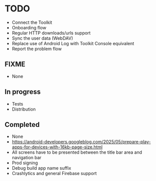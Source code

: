 # TODO

- Connect the Toolkit
- Onboarding flow
- Regular HTTP downloads/urls support
- Sync the user data (WebDAV)
- Replace use of Android Log with Toolkit Console equivalent
- Report the problem flow

## FIXME

- None

## In progress

- Tests
- Distribution

## Completed

- None
- https://android-developers.googleblog.com/2025/05/prepare-play-apps-for-devices-with-16kb-page-size.html
- All screens have to be presented between the title bar area and navigation bar
- Prod signing
- Debug build app name suffix
- Crashlytics and general Firebase support

